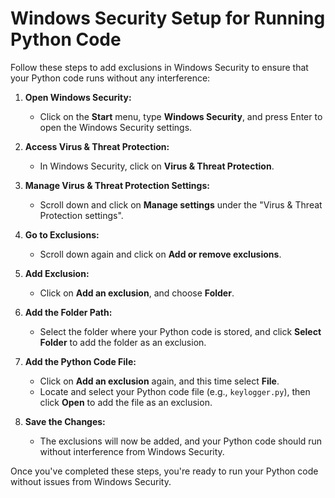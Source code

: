 # Windows Security Setup for Running Python Code

Follow these steps to add exclusions in Windows Security to ensure that your Python code runs without any interference:

1. **Open Windows Security:**
   - Click on the **Start** menu, type **Windows Security**, and press Enter to open the Windows Security settings.

2. **Access Virus & Threat Protection:**
   - In Windows Security, click on **Virus & Threat Protection**.

3. **Manage Virus & Threat Protection Settings:**
   - Scroll down and click on **Manage settings** under the "Virus & Threat Protection settings".

4. **Go to Exclusions:**
   - Scroll down again and click on **Add or remove exclusions**.

5. **Add Exclusion:**
   - Click on **Add an exclusion**, and choose **Folder**.

6. **Add the Folder Path:**
   - Select the folder where your Python code is stored, and click **Select Folder** to add the folder as an exclusion.

7. **Add the Python Code File:**
   - Click on **Add an exclusion** again, and this time select **File**.
   - Locate and select your Python code file (e.g., `keylogger.py`), then click **Open** to add the file as an exclusion.

8. **Save the Changes:**
   - The exclusions will now be added, and your Python code should run without interference from Windows Security.

Once you've completed these steps, you're ready to run your Python code without issues from Windows Security.
